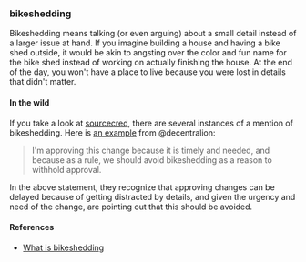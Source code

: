 ### bikeshedding

Bikeshedding means talking (or even arguing) about a small detail instead of a larger issue at hand. 
If you imagine building a house and having a bike shed outside, it would be akin
to angsting over the color and fun name for the bike shed instead of working on
actually finishing the house. At the end of the day, you won't have a place to live
because you were lost in details that didn't matter.

#### In the wild

If you take a look at [sourcecred](https://github.com/sourcecred/sourcecred/search?q=bikeshedding&type=Issues), there are several instances of a mention of bikeshedding.
Here is [an example](https://github.com/sourcecred/sourcecred/pull/1537#pullrequestreview-340900146) from @decentralion:

> I'm approving this change because it is timely and needed, and because as a rule, we should avoid bikeshedding as a reason to withhold approval.

In the above statement, they recognize that approving changes can be delayed because of
getting distracted by details, and given the urgency and need of the change, are pointing
out that this should be avoided.

#### References

 - [What is bikeshedding](https://css-tricks.com/what-is-bikeshedding/)
